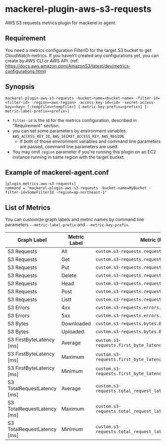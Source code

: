 mackerel-plugin-aws-s3-requests
=================================

AWS S3 requests metrics plugin for mackerel.io agent.

## Requirement

You need a metrics configuration FilterID for the target S3 bucket to get CloudWatch metrics. If you haven't created any configurations yet, you can create by AWS CLI or AWS API. (ref: https://docs.aws.amazon.com/AmazonS3/latest/dev/metrics-configurations.html)

## Synopsis

```shell
mackerel-plugin-aws-s3-requests -bucket-name=<bucket-name> -filter-id=<filter-id> -region=<aws-region> -access-key-id=<id> -secret-access-key=<key> [-tempfile=<tempfile>] [-metric-key-prefix=<prefix>] [-metric-label-prefix=<prefix>]
```
* `filter-id` is the id for the metrics configuration, described in "Requirement" section.
* you can set some parameters by environment variables: `AWS_ACCESS_KEY_ID`, `AWS_SECRET_ACCESS_KEY`, `AWS_REGION`.
  * If both of those environment variables and command line parameters are passed, command line parameters are used.
* You may omit `region` parameter if you're running this plugin on an EC2 instance running in same region with the target bucket.

## Example of mackerel-agent.conf

```
[plugin.metrics.aws-s3-requests]
command = "mackerel-plugin-aws-s3-requests -bucket-name=MyBucket -filter-id=SomeFilterId -region=ap-northeast-1"
```

## List of Metrics

You can customize graph labels and metric names by command line parameters `--metric-label-prefix` and `--metric-key-prefix`.

| Graph Label | Metric Label | Metric (Full) Name | CloudWatch Name | CloudWatch Stastics |
|-----------------------------------|--------------|----------------------------------------------------------------|---------------------|:-------------------:|
| S3 Requests | All | `custom.s3-requests.requests.AllRequests` | AllRequests | Sum |
| S3 Requests | Get | `custom.s3-requests.requests.GetRequests` | GetRequests | Sum |
| S3 Requests | Put | `custom.s3-requests.requests.PutRequests` | PutRequests | Sum |
| S3 Requests | Delete | `custom.s3-requests.requests.DeleteRequests` | DeleteRequests | Sum |
| S3 Requests | Head | `custom.s3-requests.requests.HeadRequests` | HeadRequests | Sum |
| S3 Requests | Post | `custom.s3-requests.requests.PostRequests` | PostRequests | Sum |
| S3 Requests | Listt | `custom.s3-requests.requests.ListRequests` | ListRequests | Sum |
| S3 Errors | 4xx | `custom.s3-requests.errors.4xxErrors` | 4xxErrors | Sum |
| S3 Errors | 5xx | `custom.s3-requests.errors.5xxErrors` | 5xxErrors | Sum |
| S3 Bytes | Downloaded | `custom.s3-requests.bytes.BytesDownloaded` | BytesDownloaded | Sum |
| S3 Bytes | Uploaded | `custom.s3-requests.bytes.BytesUploaded` | BytesUploaded | Sum |
| S3 FirstByteLatency [ms] | Average | `custom.s3-requests.first_byte_latency.FirstByteLatencyAvg` | FirstBytesLatency | Average |
| S3 FirstByteLatency [ms] | Maximum | `custom.s3-requests.first_byte_latency.FirstByteLatencyMax` | FirstBytesLatency | Maximum |
| S3 FirstByteLatency [ms] | Minimum | `custom.s3-requests.first_byte_latency.FirstByteLatencyMin` | FirstBytesLatency | Minimum |
| S3 TotalRequestLatency [ms] | Average | `custom.s3-requests.total_request_latency.TotalRequestLatencyAvg` | TotalRequestLatency | Average |
| S3 TotalRequestLatency [ms] | Maximum | `custom.s3-requests.total_request_latency.TotalRequestLatencyMax` | TotalRequestLatency | Maximum |
| S3 TotalRequestLatency [ms] | Minimum | `custom.s3-requests.total_request_latency.TotalRequestLatencyMin` | TotalRequestLatency | Minimum |
